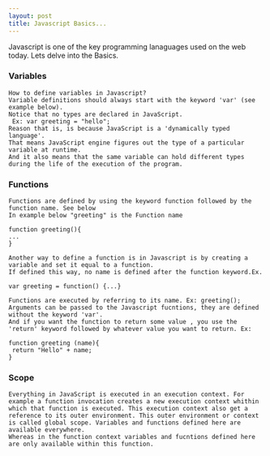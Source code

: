 ```yaml
---
layout: post
title: Javascript Basics...
---
```


Javascript is one of the key programming lanaguages used on the web today. Lets delve into the Basics.

### Variables
    How to define variables in Javascript?
    Variable definitions should always start with the keyword 'var' (see example below).
    Notice that no types are declared in JavaScript.
     Ex: var greeting = "hello";
    Reason that is, is because JavaScript is a 'dynamically typed language'. 
    That means JavaScript engine figures out the type of a particular variable at runtime.
    And it also means that the same variable can hold different types during the life of the execution of the program.
    
### Functions
    Functions are defined by using the keyword function followed by the function name. See below
    In example below "greeting" is the Function name
    
    function greeting(){
    ...
    }
    
    Another way to define a function is in Javascript is by creating a variable and set it equal to a function.
    If defined this way, no name is defined after the function keyword.Ex.
    
    var greeting = function() {...}
    
    Functions are executed by referring to its name. Ex: greeting();
    Arguments can be passed to the Javascript fucntions, they are defined without the keyword 'var'. 
    And if you want the function to return some value , you use the 'return' keyword followed by whatever value you want to return. Ex:
    
    function greeting (name){
     return "Hello" + name;
    }
    
### Scope

    Everything in JavaScript is executed in an execution context. For example a function invocation creates a new execution context whithin which that function is executed. This execution context also get a reference to its outer environment. This outer environment or context is called global scope. Variables and functions defined here are available everywhere.
    Whereas in the function context variables and fucntions defined here are only available within this function.
    
    
    
    
    
